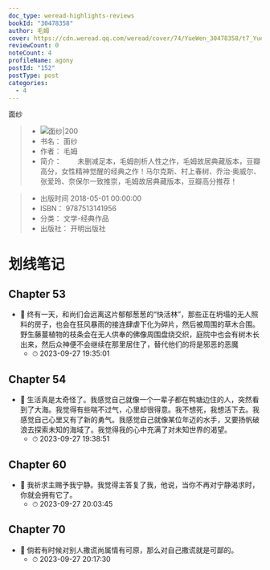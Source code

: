 ```yaml
---
doc_type: weread-highlights-reviews
bookId: "30478358"
author: 毛姆
cover: https://cdn.weread.qq.com/weread/cover/74/YueWen_30478358/t7_YueWen_30478358.jpg
reviewCount: 0
noteCount: 4
profileName: agony
postId: "152"
postType: post
categories:
  - 4
---
```

 面纱
> - ![ 面纱|200](https://cdn.weread.qq.com/weread/cover/74/YueWen_30478358/t7_YueWen_30478358.jpg)
> - 书名： 面纱
> - 作者： 毛姆
> - 简介： 　　未删减足本，毛姆剖析人性之作，毛姆故居典藏版本，豆瓣高分，女性精神觉醒的经典之作！马尔克斯、村上春树、乔治·奥威尔、张爱玲、奈保尔一致推崇，毛姆故居典藏版本，豆瓣高分推荐！

> - 出版时间 2018-05-01 00:00:00
> - ISBN： 9787513141956
> - 分类： 文学-经典作品
> - 出版社： 开明出版社

# 划线笔记

## Chapter 53


- 📌 终有一天，和尚们会远离这片郁郁葱葱的“快活林”，那些正在坍塌的无人照料的房子，也会在狂风暴雨的接连肆虐下化为碎片，然后被周围的草木合围。野生藤蔓植物的枝条会在无人供奉的佛像周围盘绕交织，庭院中也会有树木长出来，然后众神便不会继续在那里居住了，替代他们的将是邪恶的恶魔 
    - ⏱ 2023-09-27 19:35:01 
## Chapter 54


- 📌 生活真是太奇怪了。我感觉自己就像一个一辈子都在鸭塘边住的人，突然看到了大海。我觉得有些喘不过气，心里却很得意。我不想死，我想活下去。我感觉自己心里又有了新的勇气。我感觉自己就像某位年迈的水手，又要扬帆破浪去探索未知的海域了。我觉得我的心中充满了对未知世界的渴望。 
    - ⏱ 2023-09-27 19:38:51 
## Chapter 60


- 📌 我祈求主赐予我宁静。我觉得主答复了我，他说，当你不再对宁静渴求时，你就会拥有它了。
    - ⏱ 2023-09-27 20:03:45 
## Chapter 70


- 📌 倘若有时候对别人撒谎尚属情有可原，那么对自己撒谎就是可鄙的。 
    - ⏱ 2023-09-27 20:17:30 